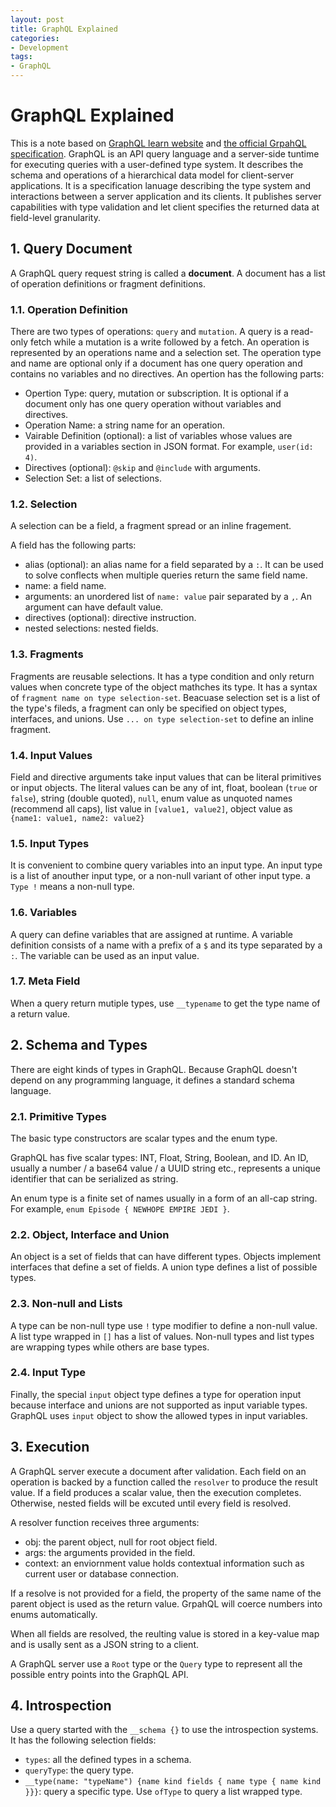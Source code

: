 ```yaml
---
layout: post
title: GraphQL Explained 
categories:
- Development
tags:
- GraphQL
---
```

# GraphQL Explained

This is a note based on [GraphQL learn website](http://graphql.org/learn/) and [the official GrpahQL specification](http://facebook.github.io/graphql/).
GraphQL is an API query language and a server-side tuntime for executing queries with a user-defined type system. It describes the schema and operations of a hierarchical data model for client-server applications. It is a specification lanuage describing the type system and interactions between a server application and its clients. It publishes server capabilities with type validation and let client specifies the returned data at field-level granularity.

## 1. Query Document

A GraphQL query request string is called a **document**. A document has a list of operation definitions or fragment definitions.

### 1.1. Operation Definition

There are two types of operations: `query` and `mutation`. A query is a read-only fetch while a mutation is a write followed by a fetch. An operation is represented by an operations name and a selection set. The operation type and name are optional only if a document has one query operation and contains no variables and no directives. An opertion has the following parts:

* Opertion Type: query, mutation or subscription. It is optional if a document only has one query operation without variables and directives.
* Operation Name: a string name for an operation.
* Vairable Definition (optional): a list of variables whose values are provided in a variables section in JSON format. For example, `user(id: 4)`.
* Directives (optional): `@skip` and `@include` with arguments.
* Selection Set: a list of selections.

### 1.2. Selection

A selection can be a field, a fragment spread or an inline fragement.

A field has the following parts:

* alias (optional): an alias name for a field separated by a `:`. It can be used to solve conflects when multiple queries return the same field name.
* name: a field name.
* arguments: an unordered list of `name: value` pair separated by a `,`. An argument can have default value.
* directives (optional): directive instruction.
* nested selections: nested fields.

### 1.3. Fragments

Fragments are reusable selections. It has a type condition and only return values when concrete type of the object mathches its type. It has a syntax of `fragment name on type selection-set`. Beacuase selection set is a list of the type's fileds, a fragment can only be specified on object types, interfaces, and unions. Use `... on type selection-set` to define an inline fragment.

### 1.4. Input Values

Field and directive arguments take input values that can be literal primitives or input objects. The literal values can be any of int, float, boolean (`true` or `false`), string (double quoted), `null`, enum value as unquoted names (recommend all caps), list value in `[value1, value2]`, object value as `{name1: value1, name2: value2}`

### 1.5. Input Types

It is convenient to combine query variables into an input type. An input type is a list of anouther input type, or a non-null variant of other input type. a `Type !` means a non-null type.

### 1.6. Variables

A query can define variables that are assigned at runtime. A variable definition consists of a name with a prefix of a `$` and its type separated by a `:`. The variable can be used as an input value.

### 1.7. Meta Field

When a query return mutiple types, use `__typename` to get the type name of a return value.

## 2. Schema and Types

There are eight kinds of types in GraphQL. Because GraphQL doesn't depend on any programming language, it defines a standard schema language.

### 2.1. Primitive Types

The basic type constructors are scalar types and the enum type.

GraphQL has five scalar types: INT, Float, String, Boolean, and ID. An ID, usually a number / a base64 value / a UUID string etc.,  represents a unique identifier that can be serialized as string.

An enum type is a finite set of names usually in a form of an all-cap string. For example, `enum Episode { NEWHOPE EMPIRE JEDI }`.

### 2.2. Object, Interface and Union

An object is a set of fields that can have different types. Objects implement interfaces that define a set of fields. A union type defines a list of possible types.

### 2.3. Non-null and Lists

A type can be non-null type use `!` type modifier to define a non-null value. A list type wrapped in `[]` has a list of values. Non-null types and list types are wrapping types while others are base types.

### 2.4. Input Type

Finally, the special `input` object type defines a type for operation input because interface and unions are not supported as input variable types. GraphQL uses `input` object to show the allowed types in input variables.

## 3. Execution

A GraphQL server execute a document after validation. Each field on an operation is backed by a function called the `resolver` to produce the result value. If a field produces a scalar value, then the execution completes. Otherwise, nested fields will be excuted until every field is resolved.

A resolver function receives three arguments:

* obj: the parent object, null for root object field.
* args: the arguments provided in the field.
* context: an enviornment value holds contextual information such as current user or database connection.

If a resolve is not provided for a field, the property of the same name of the parent object is used as the return value. GrpahQL will coerce numbers into enums automatically.

When all fields are resolved, the reulting value is stored in a key-value map and is usally sent as a JSON string to a client.

A GraphQL server use a `Root` type or the `Query` type to represent all the possible entry points into the GraphQL API.

## 4. Introspection

Use a query started with the `__schema {}` to use the introspection systems. It has the following selection fields:

* `types`: all the defined types in a schema.
* `queryType`: the query type.
* `__type(name: "typeName") {name kind fields { name type { name kind }}}`: query a specific type. Use `ofType` to query a list wrapped type.
